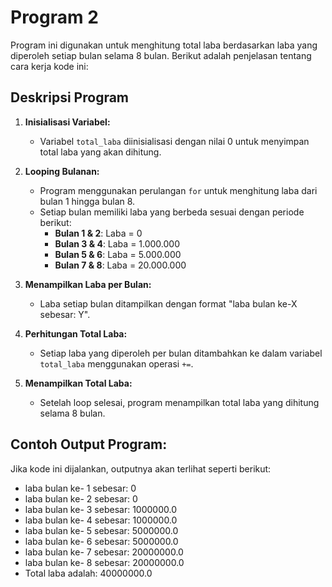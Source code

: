 # Program 2
Program ini digunakan untuk menghitung total laba berdasarkan laba yang diperoleh setiap bulan selama 8 bulan. Berikut adalah penjelasan tentang cara kerja kode ini:

## Deskripsi Program

1. **Inisialisasi Variabel:**
   - Variabel `total_laba` diinisialisasi dengan nilai 0 untuk menyimpan total laba yang akan dihitung.

2. **Looping Bulanan:**
   - Program menggunakan perulangan `for` untuk menghitung laba dari bulan 1 hingga bulan 8.
   - Setiap bulan memiliki laba yang berbeda sesuai dengan periode berikut:
     - **Bulan 1 & 2**: Laba = 0
     - **Bulan 3 & 4**: Laba = 1.000.000
     - **Bulan 5 & 6**: Laba = 5.000.000
     - **Bulan 7 & 8**: Laba = 20.000.000
     
3. **Menampilkan Laba per Bulan:**
   - Laba setiap bulan ditampilkan dengan format "laba bulan ke-X sebesar: Y".

4. **Perhitungan Total Laba:**
   - Setiap laba yang diperoleh per bulan ditambahkan ke dalam variabel `total_laba` menggunakan operasi `+=`.

5. **Menampilkan Total Laba:**
   - Setelah loop selesai, program menampilkan total laba yang dihitung selama 8 bulan.

## Contoh Output Program:

Jika kode ini dijalankan, outputnya akan terlihat seperti berikut:
- laba bulan ke- 1 sebesar: 0 
- laba bulan ke- 2 sebesar: 0 
- laba bulan ke- 3 sebesar: 1000000.0 
- laba bulan ke- 4 sebesar: 1000000.0 
- laba bulan ke- 5 sebesar: 5000000.0 
- laba bulan ke- 6 sebesar: 5000000.0 
- laba bulan ke- 7 sebesar: 20000000.0 
- laba bulan ke- 8 sebesar: 20000000.0 
- Total laba adalah: 40000000.0
